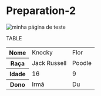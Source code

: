 # Preparation-2

<!doctype html>
<html>
    <head>
    <meta charset="utf-8" />
    <meta name="viewport" content="width=device-width" />
    <title>Minha página de teste</title>
</head>
<body>
    <img src="images/firefox-icon.png" alt="minha página de teste" />
</body>
</html>

TABLE
 
<table>
    <tr>
        <th>Nome</th>
        <td>Knocky</td>
        <td>Flor</td>
</tr>
<tr>
        <th>Raça</th>
        <td>Jack Russell</td>
        <td>Poodle</td>
</tr>
<tr>
        <th>Idade</th>
        <td>16</td>
        <td>9</td>
</tr>
<tr>
        <th>Dono</th>
        <td>Irmã</td>
        <td>Du</td>
    </tr>
</table>
